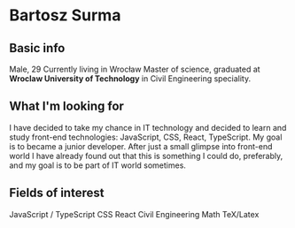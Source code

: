 # Bartosz Surma
## Basic info
Male, 29
Currently living in Wrocław
Master of science, graduated at __Wroclaw University of Technology__ in Civil Engineering speciality.
## What I'm looking for
I have decided to take my chance in IT technology and decided to learn and study front-end technologies: JavaScript, CSS, React, TypeScript. My goal is to became a junior developer. 
After just a small glimpse into front-end world I have already found out that this is something I could do, preferably, and my goal is to be part of IT world sometimes.
## Fields of interest
JavaScript / TypeScript
CSS
React
Civil Engineering
Math
TeX/Latex
